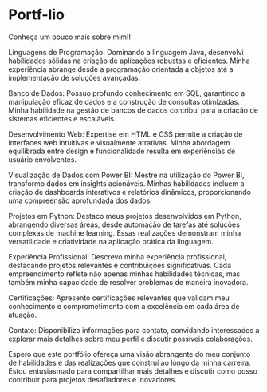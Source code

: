 # Portf-lio
Conheça um pouco mais sobre mim!!

Linguagens de Programação:
Dominando a linguagem Java, desenvolvi habilidades sólidas na criação de aplicações robustas e eficientes. Minha experiência abrange desde a programação orientada a objetos até a implementação de soluções avançadas.

Banco de Dados:
Possuo profundo conhecimento em SQL, garantindo a manipulação eficaz de dados e a construção de consultas otimizadas. Minha habilidade na gestão de bancos de dados contribui para a criação de sistemas eficientes e escaláveis.

Desenvolvimento Web:
Expertise em HTML e CSS permite a criação de interfaces web intuitivas e visualmente atrativas. Minha abordagem equilibrada entre design e funcionalidade resulta em experiências de usuário envolventes.

Visualização de Dados com Power BI:
Mestre na utilização do Power BI, transformo dados em insights acionáveis. Minhas habilidades incluem a criação de dashboards interativos e relatórios dinâmicos, proporcionando uma compreensão aprofundada dos dados.

Projetos em Python:
Destaco meus projetos desenvolvidos em Python, abrangendo diversas áreas, desde automação de tarefas até soluções complexas de machine learning. Essas realizações demonstram minha versatilidade e criatividade na aplicação prática da linguagem.

Experiência Profissional:
Descrevo minha experiência profissional, destacando projetos relevantes e contribuições significativas. Cada empreendimento reflete não apenas minhas habilidades técnicas, mas também minha capacidade de resolver problemas de maneira inovadora.

Certificações:
Apresento certificações relevantes que validam meu conhecimento e comprometimento com a excelência em cada área de atuação.

Contato:
Disponibilizo informações para contato, convidando interessados a explorar mais detalhes sobre meu perfil e discutir possíveis colaborações.

Espero que este portfólio ofereça uma visão abrangente do meu conjunto de habilidades e das realizações que construí ao longo da minha carreira. Estou entusiasmado para compartilhar mais detalhes e discutir como posso contribuir para projetos desafiadores e inovadores.

